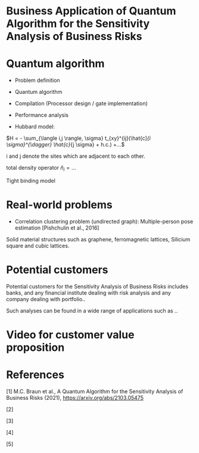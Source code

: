 # Business Application of Quantum Algorithm for the Sensitivity Analysis of Business Risks


# Quantum algorithm

- Problem definition

- Quantum algorithm

- Compilation (Processor design / gate implementation)

- Performance analysis

- Hubbard model:

$H = - \sum_{\langle i,j \rangle, \sigma} t_{xy}^{ij}(\hat{c]_{i \sigma}^{\dagger} \hat{c}_{j \sigma} + h.c.) +...$

i and j denote the sites which are adjacent to each other.

total density operator $\hat{n}_i = ...$

Tight binding model


# Real-world problems

- Correlation clustering problem (undirected graph): Multiple-person pose estimation [Pishchulin et al., 2016]



Solid material structures such as graphene, ferromagnetic lattices, Silicium square and cubic lattices.

# Potential customers

Potential customers for the Sensitivity Analysis of Business Risks includes banks, and any financial institute dealing with risk analysis
and any company dealing with portfolio..

Such analyses can be found in a wide range of applications such as ..


# Video for customer value proposition


# References

[1] M.C. Braun et al., A Quantum Algorithm for the Sensitivity Analysis of Business Risks (2021), https://arxiv.org/abs/2103.05475

[2]

[3]

[4]

[5]
